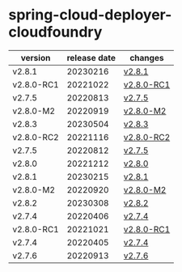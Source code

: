 # spring-cloud-deployer-cloudfoundry	


|version|release date|changes|
|---|---|---|
|v2.8.1|20230216|[v2.8.1](./v2.8.1-20230216.md)|
|v2.8.0-RC1|20221022|[v2.8.0-RC1](./v2.8.0-RC1-20221022.md)|
|v2.7.5|20220813|[v2.7.5](./v2.7.5-20220813.md)|
|v2.8.0-M2|20220919|[v2.8.0-M2](./v2.8.0-M2-20220919.md)|
|v2.8.3|20230504|[v2.8.3](./v2.8.3-20230504.md)|
|v2.8.0-RC2|20221116|[v2.8.0-RC2](./v2.8.0-RC2-20221116.md)|
|v2.7.5|20220812|[v2.7.5](./v2.7.5-20220812.md)|
|v2.8.0|20221212|[v2.8.0](./v2.8.0-20221212.md)|
|v2.8.1|20230215|[v2.8.1](./v2.8.1-20230215.md)|
|v2.8.0-M2|20220920|[v2.8.0-M2](./v2.8.0-M2-20220920.md)|
|v2.8.2|20230308|[v2.8.2](./v2.8.2-20230308.md)|
|v2.7.4|20220406|[v2.7.4](./v2.7.4-20220406.md)|
|v2.8.0-RC1|20221021|[v2.8.0-RC1](./v2.8.0-RC1-20221021.md)|
|v2.7.4|20220405|[v2.7.4](./v2.7.4-20220405.md)|
|v2.7.6|20220913|[v2.7.6](./v2.7.6-20220913.md)|
